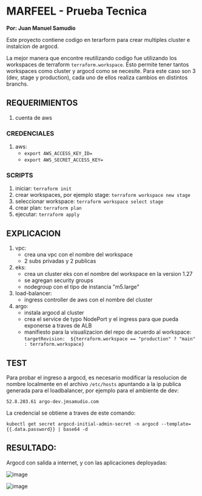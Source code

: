 # MARFEEL - Prueba Tecnica

**Por: Juan Manuel Samudio**

Este proyecto contiene codigo en terarform para crear multiples cluster e instalcion de argocd.

La mejor manera que encontre reutilizando codigo fue utilizando los workspaces de terraform `terraform.workspace`. Esto permite tener tantos workspaces como cluster y argocd como se necesite. Para este caso son 3 (dev, stage y production), cada uno de ellos realiza cambios en distintos branchs.

## REQUERIMIENTOS
1. cuenta de aws

### CREDENCIALES

1. aws:
    - `export AWS_ACCESS_KEY_ID=`
    - `export AWS_SECRET_ACCESS_KEY=`

### SCRIPTS
1. iniciar: `terraform init`
2. crear workspaces, por ejemplo stage: `terraform workspace new stage`
3. seleccionar workspace: `terraform workspace select stage`
4. crear plan: `terraform plan`
5. ejecutar: `terraform apply`

## EXPLICACION 
01. vpc:
    - crea una vpc con el nombre del workspace
    - 2 subs privadas y 2 publicas
02. eks:
    - crea un cluster eks con el nombre del workspace en la version 1.27
    - se agregan security groups 
    - nodegroup con el tipo de instancia "m5.large"
03. load-balancer:
    - ingress controller de aws con el nombre del cluster 
04. argo:
    - instala argocd al cluster
    - crea el service de typo NodePort y el ingress para que pueda exponerse a traves de ALB
    - manifiesto para la visualizacion del repo de acuerdo al workspace: `targetRevision:  ${terraform.workspace == "production" ? "main" : terraform.workspace}`

## TEST
Para probar el ingreso a argocd, es necesario modificar la resolucion de nombre localmente en el archivo `/etc/hosts` apuntando a la ip publica generada para el loadbalancer, por ejemplo para el ambiente de dev:

`52.8.203.61 argo-dev.jmsamudio.com`

La credencial se obtiene a traves de este comando:

`kubectl get secret argocd-initial-admin-secret -n argocd --template={{.data.password}} | base64 -d`


## RESULTADO:

Argocd con salida a internet, y con las aplicaciones deployadas:

![image](https://github.com/JMSamudio/marfeel-terraform/assets/3094532/9fdb53d1-9d7b-449b-8524-ad174e7fceb2)


![image](https://github.com/JMSamudio/marfeel-terraform/assets/3094532/7d67d227-d4e9-44e2-b003-b73a1fe7c3b6)


